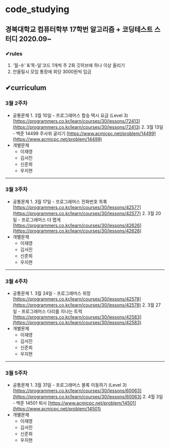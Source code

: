 # code_studying
## 경북대학교 컴퓨터학부 17학번 알고리즘 + 코딩테스트 스터디 2020.09~
### ✔rules
  1. '월-수' &'목-일'코드 1개씩 주 2회 깃허브에 하나 이상 올리기
  2. 안올릴시 모임 통장에 회당 3000원씩 입금   
## ✔curriculum

### 3월 2주차

- 공통문제
    1\. 3월 10일 - 프로그래머스 합승 택시 요금 (Level 3)
    [https://programmers.co.kr/learn/courses/30/lessons/72413](https://programmers.co.kr/learn/courses/30/lessons/72413)
    2\. 3월 13일 - 백준 14499 주사위 굴리기
    [https://www.acmicpc.net/problem/14499](https://www.acmicpc.net/problem/14499)
- 개별문제
    - 이재영
    - 김서진
    - 신준희
    - 우지현

---

### 3월 3주차

- 공통문제
    1\. 3월 17일 - 프로그래머스 전화번호 목록
    [https://programmers.co.kr/learn/courses/30/lessons/42577](https://programmers.co.kr/learn/courses/30/lessons/42577)
    2\. 3월 20일 - 프로그래머스 더 맵게 [https://programmers.co.kr/learn/courses/30/lessons/42626](https://programmers.co.kr/learn/courses/30/lessons/42626)
- 개별문제
    - 이재영
    - 김서진
    - 신준희
    - 우지현

---

### 3월 4주차

- 공통문제
    1\. 3월 24일 - 프로그래머스 위장 [https://programmers.co.kr/learn/courses/30/lessons/42578](https://programmers.co.kr/learn/courses/30/lessons/42578)
    2\. 3월 27일 - 프로그래머스 다리를 지나는 트럭
    [https://programmers.co.kr/learn/courses/30/lessons/42583](https://programmers.co.kr/learn/courses/30/lessons/42583)
- 개별문제
    - 이재영
    - 김서진
    - 신준희
    - 우지현

---

### 3월 5주차

- 공통문제
    1\. 3월 31일 - 프로그래머스 블록 이동하기 (Level 3)
    [https://programmers.co.kr/learn/courses/30/lessons/60063](https://programmers.co.kr/learn/courses/30/lessons/60063)
    2\. 4월 3일 - 백준 14501 퇴사
    [https://www.acmicpc.net/problem/14501](https://www.acmicpc.net/problem/14501)
- 개별문제
    - 이재영
    - 김서진
    - 신준희
    - 우지현
